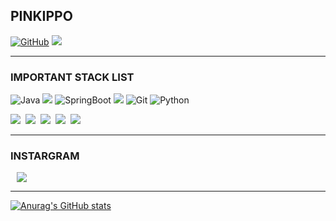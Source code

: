 ## PINKIPPO

<a href = "https://github.com/Pinkippo"><img alt="GitHub" src ="https://img.shields.io/badge/GitHub-181717.svg?&style=flat-square&logo=GitHub&logoColor=white"/></a> 
<a href="mailto:hseungwan8@gmail.com"><img src="https://img.shields.io/badge/hseungwan8@gmail.com-orange?style=flat-square&logo=Gmail&logoColor=white&link=mailto:su2490gmin@mail.com"/> </a>

- - -

### IMPORTANT STACK LIST

<img alt="Java" src="https://img.shields.io/badge/java-007396?style=for-the-badge&logo=java&logoColor=white"> <img src="https://img.shields.io/badge/spring-6DB33F?style=for-the-badge&logo=spring&logoColor=white">
<img alt="SpringBoot" src="https://img.shields.io/badge/springboot-6DB33F?style=for-the-badge&logo=springboot&logoColor=white"> 
<img src="https://img.shields.io/badge/flutter-02569B?style=for-the-badge&logo=flutter&logoColor=white">
<img alt= "Git" src="https://img.shields.io/badge/git-F05032?style=for-the-badge&logo=git&logoColor=white"> 
<img alt="Python" src="https://img.shields.io/badge/python-3776AB?style=for-the-badge&logo=python&logoColor=white"> 
<p>
<img src="https://img.shields.io/badge/MySQL-00000F?style=flat-square&logo=mysql&logoColor=white"/></a>&nbsp
<img src="https://img.shields.io/badge/Android Studio-3DDC84?style=flat-square&logo=Android Studio&logoColor=white"/></a>&nbsp
<img src="https://img.shields.io/badge/Postman-FF6C37?style=flat-square&logo=Postman&logoColor=white"/></a>&nbsp
<img src="https://img.shields.io/badge/Swagger-85EA2D?style=flat-square&logo=Swagger&logoColor=white"/></a>&nbsp
<img src="https://img.shields.io/badge/Firebase-FFCA28?style=flat-square&logo=firebase&logoColor=black"/></a>

- - -

### INSTARGRAM

<a href="https://instagram.com/shyboipinkippo">
    <img 
        src="http://img.shields.io/badge/-Instagram-black?style=flat&logo=Instagram&link=https://instagram.com/hsw_pinkippo/"
        style="height : auto; margin-left : 10px; margin-right : 10px;"/>
</a> 

- - -

[![Anurag's GitHub stats](https://github-readme-stats.vercel.app/api?username=Pinkippo&theme=dark)](https://github.com/anuraghazra/github-readme-stats)
